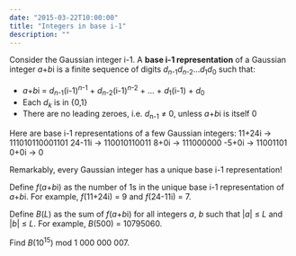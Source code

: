 ```yaml
---
date: "2015-03-22T10:00:00"
title: "Integers in base i-1"
description: ""
---
```


<p>Consider the Gaussian integer i-1. A <b>base i-1 representation</b> of a Gaussian integer <var>a</var>+<var>b</var>i is a finite sequence of digits <var>d</var><sub><var>n</var>-1</sub><var>d</var><sub><var>n</var>-2</sub>...<var>d</var><sub>1</sub><var>d</var><sub>0</sub> such that:</p>
<ul><li><var>a</var>+<var>b</var>i = <var>d</var><sub><var>n</var>-1</sub>(i-1)<sup><var>n</var>-1</sup> + <var>d</var><sub><var>n</var>-2</sub>(i-1)<sup><var>n</var>-2</sup> + ... + <var>d</var><sub>1</sub>(i-1) + <var>d</var><sub>0</sub></li>
<li>Each <var>d</var><sub><var>k</var></sub> is in {0,1}</li>
<li>There are no leading zeroes, i.e. <var>d</var><sub>n-1</sub> ≠ 0, unless <var>a</var>+<var>b</var>i is itself 0</li>
</ul><p>Here are base i-1 representations of a few Gaussian integers:
11+24i → 111010110001101
24-11i → 110010110011
8+0i → 111000000
-5+0i → 11001101
0+0i → 0</p>

Remarkably, every Gaussian integer has a unique base i-1 representation!

Define <var>f</var>(<var>a</var>+<var>b</var>i) as the number of 1s in the unique base i-1 representation of <var>a</var>+<var>b</var>i. For example, <var>f</var>(11+24i) = 9 and <var>f</var>(24-11i) = 7.

Define <var>B</var>(<var>L</var>) as the sum of <var>f</var>(<var>a</var>+<var>b</var>i) for all integers <var>a</var>, <var>b</var> such that |<var>a</var>| ≤ <var>L</var> and |<var>b</var>| ≤ <var>L</var>. For example, <var>B</var>(500) = 10795060.

Find <var>B</var>(10<sup>15</sup>) mod 1 000 000 007.

